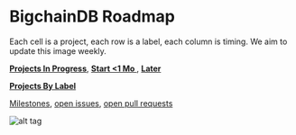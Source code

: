 # BigchainDB Roadmap

Each cell is a project, each row is a label, each column is timing. We aim to update this image weekly.

**[Projects In Progress](https://github.com/bigchaindb/bigchaindb/labels/0%29%20Project%20in%20progress)**, **[Start <1 Mo ](https://github.com/bigchaindb/bigchaindb/labels/1%29%20Project%20in%201%20mo)**, **[Later](https://github.com/bigchaindb/bigchaindb/labels/2%29%20Project%20in%20future)**

**[Projects By Label](https://github.com/bigchaindb/bigchaindb/labels)**

[Milestones](https://github.com/bigchaindb/bigchaindb/milestones), [open issues](https://github.com/bigchaindb/bigchaindb/issues), [open pull requests](https://github.com/bigchaindb/bigchaindb/pulls)

![alt tag](https://github.com/bigchaindb/bigchaindb/blob/master/roadmap.jpg)

